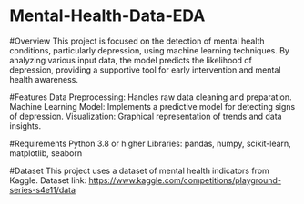 # Mental-Health-Data-EDA

#Overview
This project is focused on the detection of mental health conditions, particularly depression, using machine learning techniques. By analyzing various input data, the model predicts the likelihood of depression, providing a supportive tool for early intervention and mental health awareness.

#Features
Data Preprocessing: Handles raw data cleaning and preparation.
Machine Learning Model: Implements a predictive model for detecting signs of depression.
Visualization: Graphical representation of trends and data insights.

#Requirements
Python 3.8 or higher
Libraries:
pandas,
numpy,
scikit-learn,
matplotlib,
seaborn

#Dataset
This project uses a dataset of mental health indicators from Kaggle.
Dataset link: https://www.kaggle.com/competitions/playground-series-s4e11/data

